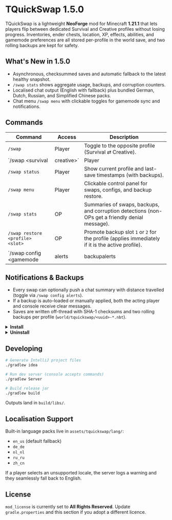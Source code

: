 # TQuickSwap 1.5.0

TQuickSwap is a lightweight **NeoForge** mod for Minecraft **1.21.1** that lets players flip between dedicated Survival and Creative profiles without losing progress. Inventories, ender chests, location, XP, effects, abilities, and gamemode preferences are all stored per-profile in the world save, and two rolling backups are kept for safety.

## What's New in 1.5.0
- Asynchronous, checksummed saves and automatic fallback to the latest healthy snapshot.
- `/swap stats` shows aggregate usage, backups, and corruption counters.
- Localised chat output (English with fallback) plus bundled German, Dutch, Russian, and Simplified Chinese packs.
- Chat menu `/swap menu` with clickable toggles for gamemode sync and notifications.

## Commands
| Command | Access | Description |
|---------|--------|-------------|
| `/swap` | Player | Toggle to the opposite profile (Survival ⇄ Creative).
| `/swap <survival|creative>` | Player | Jump directly to a profile.
| `/swap status` | Player | Show current profile and last-save timestamps (with backups).
| `/swap menu` | Player | Clickable control panel for swaps, configs, and backup restore.
| `/swap stats` | OP | Summaries of swaps, backups, and corruption detections (non-OPs get a friendly denial message).
| `/swap restore <profile> <slot>` | OP | Promote backup slot `1` or `2` for the profile (applies immediately if it is the active profile).
| `/swap config <gamemode|alerts|backupalerts|reload>` | OP | Toggle gamemode syncing, post-swap alerts, backup alerts, or reload config.

## Notifications & Backups
- Every swap can optionally push a chat summary with distance travelled (toggle via `/swap config alerts`).
- If a backup is auto-loaded or manually applied, both the acting player and console receive clear messages.
- Saves are written off-thread with SHA-1 checksums and two rolling backups per profile (`world/tquickswap/<uuid>-*.nbt`).

<details>
<summary><strong>Install</strong></summary>

1. Drop the built jar from `build/libs` into your `mods/` folder on both client and server.
2. Launch with **NeoForge 21.1.208** (or newer) and Java **21** on every instance.
3. Ensure `config/tquickswap-common.toml` is present on both sides—defaults generate on first launch, but keep them in sync if you customise anything.
4. Customise behaviour in `config/tquickswap-common.toml` or via `/swap config` in-game.

</details>

<details>
<summary><strong>Uninstall</strong></summary>

1. Remove the TQuickSwap jar from the `mods/` folder on both client and server, then restart.
2. The next load will resume with whichever profile was active last, so make sure you're comfortable committing to that inventory and state before you pull the mod.
3. Optional: clear out the generated config if you no longer need it. Backups live in `world/tquickswap/`; keep or restore them manually if you want to recover a profile later.

</details>

## Developing
```bash
# Generate IntelliJ project files
./gradlew idea

# Run dev server (console accepts commands)
./gradlew Server

# Build release jar
./gradlew build
```
Outputs land in `build/libs/`.

## Localisation Support
Built-in language packs live in `assets/tquickswap/lang/`:
- `en_us` (default fallback)
- `de_de`
- `nl_nl`
- `ru_ru`
- `zh_cn`

If a player selects an unsupported locale, the server logs a warning and they seamlessly fall back to English.

## License
`mod_license` is currently set to **All Rights Reserved**. Update `gradle.properties` and this section if you adopt a different licence.
